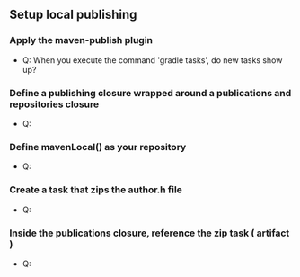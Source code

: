 ## Setup local publishing

### Apply the maven-publish plugin
- Q: When you execute the command 'gradle tasks', do new tasks show up?

### Define a publishing closure wrapped around a publications and repositories closure
- Q:  

### Define mavenLocal() as your repository
- Q:

### Create a task that zips the author.h file
- Q:

### Inside the publications closure, reference the zip task ( artifact <zipTask>)
- Q: 
